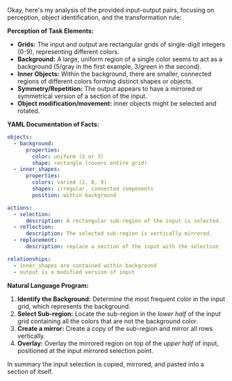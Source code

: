 Okay, here's my analysis of the provided input-output pairs, focusing on perception, object identification, and the transformation rule:

**Perception of Task Elements:**

*   **Grids:** The input and output are rectangular grids of single-digit integers (0-9), representing different colors.
*   **Background:** A large, uniform region of a single color seems to act as a background (5/gray in the first example, 3/green in the second).
*   **Inner Objects:** Within the background, there are smaller, connected regions of different colors forming distinct shapes or objects.
*   **Symmetry/Repetition:** The output appears to have a mirrored or symmetrical version of a section of the input.
*   **Object modification/movement:** inner objects might be selected and rotated.

**YAML Documentation of Facts:**


```yaml
objects:
  - background:
      properties:
        color: uniform (5 or 3)
        shape: rectangle (covers entire grid)
  - inner_shapes:
      properties:
        colors: varied (2, 8, 9)
        shapes: irregular, connected components
        position: within background

actions:
  - selection:
      description: A rectangular sub-region of the input is selected.
  - reflection:
      description: The selected sub-region is vertically mirrored.
  - replacement:
      description: replace a section of the input with the selection

relationships:
  - inner_shapes are contained within background
  - output is a modified version of input

```


**Natural Language Program:**

1.  **Identify the Background:** Determine the most frequent color in the input grid, which represents the background.
2.  **Select Sub-region:** Locate the sub-region in the *lower half* of the input grid containing all the colors that are not the background color.
3. **Create a mirror:** Create a copy of the sub-region and mirror all rows vertically.
4.  **Overlay:** Overlay the mirrored region on top of the *upper half* of input, positioned at the input mirrored selection point.

In summary the input selection is copied, mirrored, and pasted into a section of itself.
